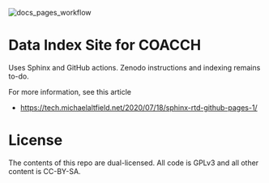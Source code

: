 ![docs_pages_workflow](https://github.com/iiasa/COACCH/workflows/docs_pages_workflow/badge.svg?branch=master)

# Data Index Site for COACCH

Uses Sphinx and GitHub actions. Zenodo instructions and indexing remains to-do.

For more information, see this article

 * https://tech.michaelaltfield.net/2020/07/18/sphinx-rtd-github-pages-1/

# License

The contents of this repo are dual-licensed. All code is GPLv3 and all other content is CC-BY-SA.
